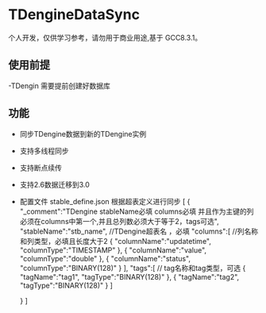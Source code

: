 # TDengineDataSync

个人开发，仅供学习参考，请勿用于商业用途,基于 GCC8.3.1。

## 使用前提
-TDengin 需要提前创建好数据库

## 功能

- 同步TDengine数据到新的TDengine实例
- 支持多线程同步
- 支持断点续传
- 支持2.6数据迁移到3.0
- 配置文件 stable_define.json 根据超表定义进行同步
[
    {
        "_comment":"TDengine stableName必填 columns必填 并且作为主键的列必须在columns中第一个,并且总列数必须大于等于2，tags可选",
        "stableName":"stb_name",  //TDengine超表名 ，必填
        "columns":[ //列名称和列类型，必填且长度大于2
            {
                "columnName":"updatetime",
                "columnType":"TIMESTAMP"
            },
            {
                "columnName":"value",
                "columnType":"double"
            },
            {
                "columnName":"status",
                "columnType":"BINARY(128)"
            }
        ],
        "tags":[ // tag名称和tag类型，可选
            {
                "tagName":"tag1",
                "tagType":"BINARY(128)"
            },
            {
                "tagName":"tag2",
                "tagType":"BINARY(128)"
            }
        ]

    }
]
